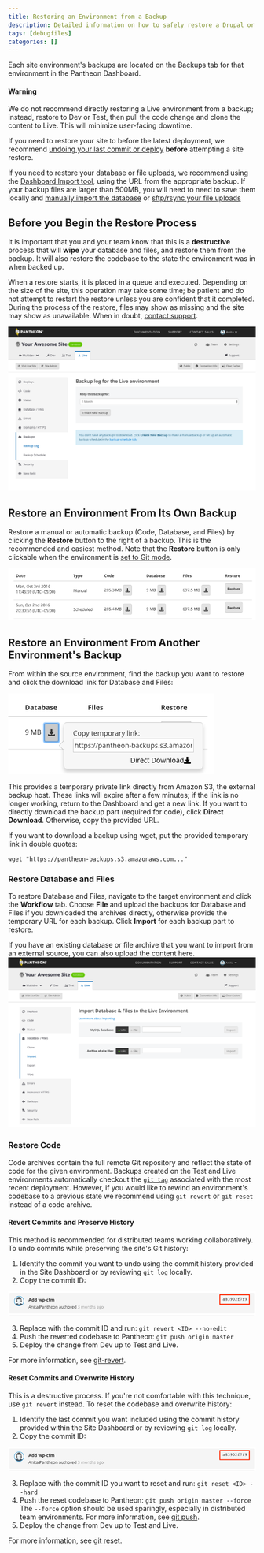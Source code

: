 ```yaml
---
title: Restoring an Environment from a Backup
description: Detailed information on how to safely restore a Drupal or WordPress site backup to any environment.
tags: [debugfiles]
categories: []
---
```


Each site environment's backups are located on the Backups tab for that environment in the Pantheon Dashboard.

<div class="alert alert-danger" role="alert"><h4 class="info">Warning</h4>
<p>We do not recommend directly restoring a Live environment from a backup; instead, restore to Dev or Test, then  pull the code change and clone the content to Live. This will minimize user-facing downtime.</p></div>

If you need to restore your site to before the latest deployment, we recommend [undoing your last commit or deploy](/docs/undo-commits) **before** attempting a site restore.

If you need to restore your database or file uploads, we recommend using the [Dashboard Import tool](/docs/restore-environment-backup/#restore-database-and-files), using the URL from the appropriate backup. If your backup files are larger than 500MB, you will need to need to save them locally and [manually import the database](/docs/migrate-manual/#add-your-database) or [sftp/rsync your file uploads](/docs/rsync-and-sftp)

## Before you Begin the Restore Process
It is important that you and your team know that this is a **destructive** process that will **wipe** your database and files, and restore them from the backup. It will also restore the codebase to the state the environment was in when backed up.

When a restore starts, it is placed in a queue and executed. Depending on the size of the site, this operation may take some time; be patient and do not attempt to restart the restore unless you are confident that it completed. During the process of the restore, files may show as missing and the site may show as unavailable. When in doubt, [contact support](/docs/getting-support).

![Backup tool](/source/docs/assets/images/dashboard/backup-tool.png)

## Restore an Environment From Its Own Backup

Restore a manual or automatic backup (Code, Database, and Files) by clicking the **Restore** button to the right of a backup. This is the recommended and easiest method. Note that the **Restore** button is only clickable when the environment is [set to Git mode](/docs/guides/quickstart/connection-modes/).

![Backups and Restore Button](/source/docs/assets/images/dashboard/restore-button.png)


## Restore an Environment From Another Environment's Backup
From within the source environment, find the backup you want to restore and click the download link for Database and Files:

![Temporary backup link](/source/docs/assets/images/dashboard/direct-download-archive.png)

This provides a temporary private link directly from Amazon S3, the external backup host. These links will expire after a few minutes; if the link is no longer working, return to the Dashboard and get a new link. If you want to directly download the backup part (required for code), click **Direct Download**. Otherwise, copy the provided URL.

If you want to download a backup using wget, put the provided temporary link in double quotes:

    wget "https://pantheon-backups.s3.amazonaws.com..."

### Restore Database and Files
To restore Database and Files, navigate to the target environment and click the **Workflow** tab. Choose **File** and upload the backups for Database and Files if you downloaded the archives directly, otherwise provide the temporary URL for each backup. Click **Import** for each backup part to restore.

If you have an existing database or file archive that you want to import from an external source, you can also upload the content here.
![Workflow Tab](/source/docs/assets/images/dashboard/workflow-tab.png)

### Restore Code
Code archives contain the full remote Git repository and reflect the state of code for the given environment. Backups created on the Test and Live environments automatically checkout the [`git tag`](https://git-scm.com/book/en/v2/Git-Basics-Tagging) associated with the most recent deployment. However, if you would like to rewind an environment's codebase to a previous state we recommend using `git revert` or `git reset` instead of a code archive.

#### Revert Commits and Preserve History
This method is recommended for distributed teams working collaboratively. To undo commits while preserving the site's Git history:

1. Identify the commit you want to undo using the commit history provided in the Site Dashboard or by reviewing `git log` locally.
2. Copy the commit ID:

 ![commit ID](/source/docs/assets/images/dashboard/commit-id.png)

3. Replace <ID> with the commit ID and run: `git revert <ID> --no-edit`
4. Push the reverted codebase to Pantheon: `git push origin master`
5. Deploy the change from Dev up to Test and Live.

For more information, see [git-revert](https://git-scm.com/docs/git-revert).

#### Reset Commits and Overwrite History
This is a destructive process. If you're not comfortable with this technique, use `git revert` instead. To reset the codebase and overwrite history:

1. Identify the last commit you want included using the commit history provided within the Site Dashboard or by reviewing `git log` locally.
2. Copy the commit ID:

 ![commit ID](/source/docs/assets/images/dashboard/commit-id.png)

3. Replace <ID> with the commit ID you want to reset and run: `git reset <ID> --hard`
4. Push the reset codebase to Pantheon: `git push origin master --force`
 The `--force` option should be used sparingly, especially in distributed team environments. For more information, see [git push](https://git-scm.com/docs/git-push).
5. Deploy the change from Dev up to Test and Live.

For more information, see [git reset](https://git-scm.com/docs/git-reset).
